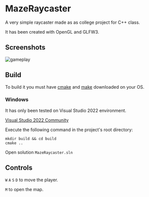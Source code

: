 # MazeRaycaster

A very simple raycaster made as as college project for C++ class.

It has been created with OpenGL and GLFW3.

## Screenshots

![gameplay](https://user-images.githubusercontent.com/33581850/233186593-f37aa5b4-3cd8-4119-83d4-8d7063816ba0.png)


## Build
To build it you must have [cmake](https://cmake.org/) and [make](https://www.gnu.org/software/make/) downloaded on your OS.
### Windows
It has only been tested on Visual Studio 2022 environment.

[Visual Studio 2022 Community](https://visualstudio.microsoft.com/vs/community/)

Execute the following command in the project's root directory:
```
mkdir build && cd build
cmake ..
```
Open solution `MazeRaycaster.sln`

## Controls
`W` `A` `S` `D` to move the player.

`M` to open the map.
